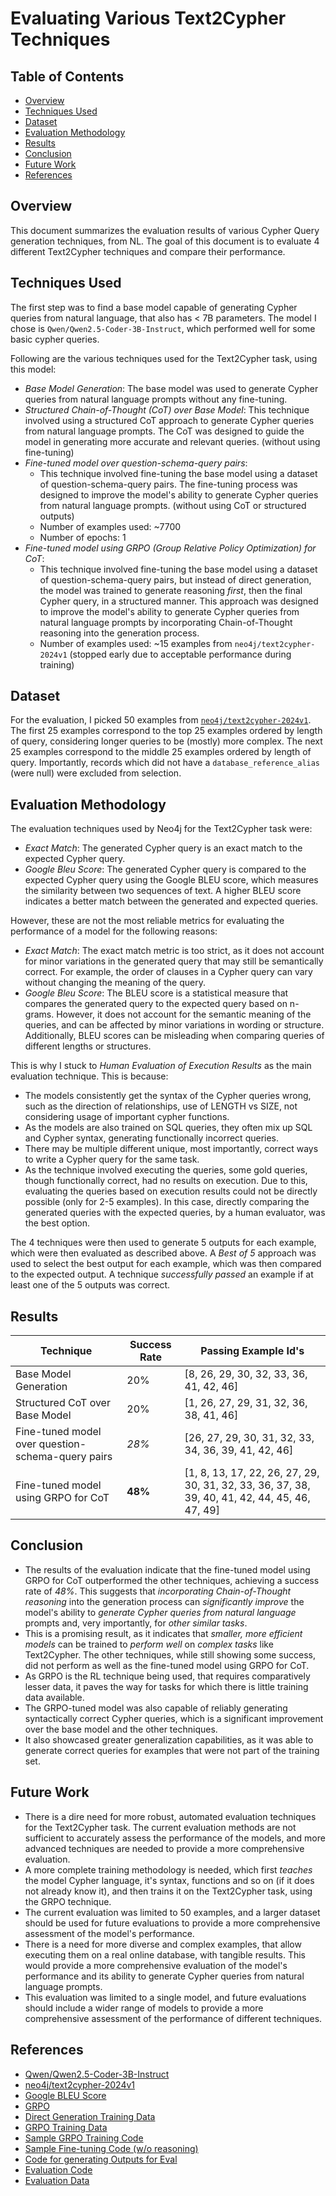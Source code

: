 # Evaluating Various Text2Cypher Techniques

## Table of Contents

- [Overview](#overview)
- [Techniques Used](#techniques-used)
- [Dataset](#dataset)
- [Evaluation Methodology](#evaluation-methodology)
- [Results](#results)
- [Conclusion](#conclusion)
- [Future Work](#future-work)
- [References](#references)

## Overview

This document summarizes the evaluation results of various Cypher Query generation techniques, from NL. The goal of this document is to evaluate 4 different Text2Cypher techniques and compare their performance.

## Techniques Used

The first step was to find a base model capable of generating Cypher queries from natural language, that also has < 7B parameters. The model I chose is `Qwen/Qwen2.5-Coder-3B-Instruct`, which performed well for some basic cypher queries.

Following are the various techniques used for the Text2Cypher task, using this model:

- *Base Model Generation*: The base model was used to generate Cypher queries from natural language prompts without any fine-tuning.
- *Structured Chain-of-Thought (CoT) over Base Model*: This technique involved using a structured CoT approach to generate Cypher queries from natural language prompts. The CoT was designed to guide the model in generating more accurate and relevant queries. (without using fine-tuning)
- *Fine-tuned model over question-schema-query pairs*: 
    - This technique involved fine-tuning the base model using a dataset of question-schema-query pairs. The fine-tuning process was designed to improve the model's ability to generate Cypher queries from natural language prompts. (without using CoT or structured outputs)
    - Number of examples used: ~7700
    - Number of epochs: 1
- *Fine-tuned model using GRPO (Group Relative Policy Optimization) for CoT*: 
    - This technique involved fine-tuning the base model using a dataset of question-schema-query pairs, but instead of direct generation, the model was trained to generate reasoning *first*, then the final Cypher query, in a structured manner. This approach was designed to improve the model's ability to generate Cypher queries from natural language prompts by incorporating Chain-of-Thought reasoning into the generation process.
    - Number of examples used: ~15 examples from `neo4j/text2cypher-2024v1` (stopped early due to acceptable performance during training)

## Dataset

For the evaluation, I picked 50 examples from [`neo4j/text2cypher-2024v1`](https://huggingface.co/datasets/neo4j/text2cypher-2024v1). The first 25 examples correspond to the top 25 examples ordered by length of query, considering longer queries to be (mostly) more complex. The next 25 examples correspond to the middle 25 examples ordered by length of query. Importantly, records which did not have a `database_reference_alias` (were null) were excluded from selection.

## Evaluation Methodology

The evaluation techniques used by Neo4j for the Text2Cypher task were:

- *Exact Match*: The generated Cypher query is an exact match to the expected Cypher query.
- *Google Bleu Score*: The generated Cypher query is compared to the expected Cypher query using the Google BLEU score, which measures the similarity between two sequences of text. A higher BLEU score indicates a better match between the generated and expected queries.

However, these are not the most reliable metrics for evaluating the performance of a model for the following reasons:

- *Exact Match*: The exact match metric is too strict, as it does not account for minor variations in the generated query that may still be semantically correct. For example, the order of clauses in a Cypher query can vary without changing the meaning of the query.
- *Google Bleu Score*: The BLEU score is a statistical measure that compares the generated query to the expected query based on n-grams. However, it does not account for the semantic meaning of the queries, and can be affected by minor variations in wording or structure. Additionally, BLEU scores can be misleading when comparing queries of different lengths or structures.

This is why I stuck to *Human Evaluation of Execution Results* as the main evaluation technique. This is because:

- The models consistently get the syntax of the Cypher queries wrong, such as the direction of relationships, use of LENGTH vs SIZE, not considering usage of important cypher functions.
- As the models are also trained on SQL queries, they often mix up SQL and Cypher syntax, generating functionally incorrect queries.
- There may be multiple different unique, most importantly, correct ways to write a Cypher query for the same task. 
- As the technique involved executing the queries, some gold queries, though functionally correct, had no results on execution. Due to this, evaluating the queries based on execution results could not be directly possible (only for 2-5 examples). In this case, directly comparing the generated queries with the expected queries, by a human evaluator, was the best option.

The 4 techniques were then used to generate 5 outputs for each example, which were then evaluated as described above. A *Best of 5* approach was used to select the best output for each example, which was then compared to the expected output. A technique *successfully passed* an example if at least one of the 5 outputs was correct. 

## Results

| Technique | Success Rate | Passing Example Id's |
|-----------|--------------|----------------------|
| Base Model Generation | 20% | [8, 26, 29, 30, 32, 33, 36, 41, 42, 46] |
| Structured CoT over Base Model | 20% | [1, 26, 27, 29, 31, 32, 36, 38, 41, 46] |
| Fine-tuned model over question-schema-query pairs | *28%* | [26, 27, 29, 30, 31, 32, 33, 34, 36, 39, 41, 42, 46] |
| Fine-tuned model using GRPO for CoT | **48%** | [1, 8, 13, 17, 22, 26, 27, 29, 30, 31, 32, 33, 36, 37, 38, 39, 40, 41, 42, 44, 45, 46, 47, 49] |

## Conclusion

- The results of the evaluation indicate that the fine-tuned model using GRPO for CoT outperformed the other techniques, achieving a success rate of *48%*. This suggests that *incorporating Chain-of-Thought reasoning* into the generation process can *significantly improve* the model's ability to *generate Cypher queries from natural language* prompts and, very importantly, for *other similar tasks*.
- This is a promising result, as it indicates that *smaller, more efficient models* can be trained to *perform well* on *complex tasks* like Text2Cypher. The other techniques, while still showing some success, did not perform as well as the fine-tuned model using GRPO for CoT.
- As GRPO is the RL technique being used, that requires comparatively lesser data, it paves the way for tasks for which there is little training data available. 
- The GRPO-tuned model was also capable of reliably generating syntactically correct Cypher queries, which is a significant improvement over the base model and the other techniques.
- It also showcased greater generalization capabilities, as it was able to generate correct queries for examples that were not part of the training set.

## Future Work

- There is a dire need for more robust, automated evaluation techniques for the Text2Cypher task. The current evaluation methods are not sufficient to accurately assess the performance of the models, and more advanced techniques are needed to provide a more comprehensive evaluation.
- A more complete training methodology is needed, which first *teaches* the model Cypher language, it's syntax, functions and so on (if it does not already know it), and then trains it on the Text2Cypher task, using the GRPO technique.
- The current evaluation was limited to 50 examples, and a larger dataset should be used for future evaluations to provide a more comprehensive assessment of the model's performance.
- There is a need for more diverse and complex examples, that allow executing them on a real online database, with tangible results. This would provide a more comprehensive evaluation of the model's performance and its ability to generate Cypher queries from natural language prompts.
- This evaluation was limited to a single model, and future evaluations should include a wider range of models to provide a more comprehensive assessment of the performance of different techniques.

## References

- [Qwen/Qwen2.5-Coder-3B-Instruct](https://huggingface.co/Qwen/Qwen2.5-Coder-3B-Instruct)
- [neo4j/text2cypher-2024v1](https://huggingface.co/datasets/neo4j/text2cypher-2024v1)
- [Google BLEU Score](https://en.wikipedia.org/wiki/BLEU)
- [GRPO](https://arxiv.org/abs/2402.03300)
- [Direct Generation Training Data](https://huggingface.co/datasets/tomasonjo/text2cypher-gpt4o-clean)
- [GRPO Training Data](https://huggingface.co/datasets/tomasonjo/text2cypher-gpt4o-rl)
- [Sample GRPO Training Code](https://colab.research.google.com/drive/1hRIql1PnPf2mN52_aPUbaQ9S0vFpdCdh?usp=sharing)
- [Sample Fine-tuning Code (w/o reasoning)](https://www.kaggle.com/code/gurveersinghvirk/sft-text2cypher)
- [Code for generating Outputs for Eval](https://www.kaggle.com/code/gurveersinghvirk/text2cypher-eval)
- [Evaluation Code](https://colab.research.google.com/drive/1iLrkwKRncWuBl9_WM9Fw5fJG8FVI7Cpp?usp=sharing)
- [Evaluation Data](https://huggingface.co/datasets/Gurveer05/text2cypher-small/tree/90597dd368ae626241f093919ac81e05a4a9147f)
